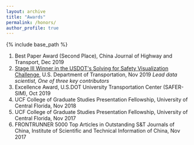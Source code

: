 ```yaml
---
layout: archive
title: "Awards"
permalink: /honors/
author_profile: true
---
```


{% include base_path %}

1. Best Paper Award (Second Place), China Journal of Highway and Transport, Dec 2019 
1. [Stage III Winner in the USDOT's Solving for Safety Visualization Challenge](https://www.transportation.gov/solve4safety/solve4safetysubmissions), U.S. Department of Transportation, Nov 2019
    *Lead data scientist, One of three key contributors*
1. Excellence Award, U.S.DOT University Transportation Center (SAFER-SIM), Oct 2019
1. UCF College of Graduate Studies Presentation Fellowship, University of Central Florida, Nov 2018
1. UCF College of Graduate Studies Presentation Fellowship, University of Central Florida, Nov 2017
1. FRONTRUNNER 5000 Top Articles in Outstanding S&T Journals of China, Institute of Scientific and Technical Information of China, Nov 2017